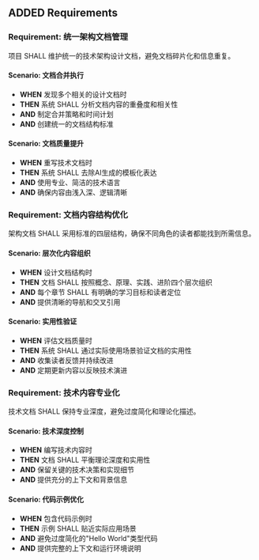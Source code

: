 ## ADDED Requirements
### Requirement: 统一架构文档管理
项目 SHALL 维护统一的技术架构设计文档，避免文档碎片化和信息重复。

#### Scenario: 文档合并执行
- **WHEN** 发现多个相关的设计文档时
- **THEN** 系统 SHALL 分析文档内容的重叠度和相关性
- **AND** 制定合并策略和时间计划
- **AND** 创建统一的文档结构标准

#### Scenario: 文档质量提升
- **WHEN** 重写技术文档时
- **THEN** 系统 SHALL 去除AI生成的模板化表达
- **AND** 使用专业、简洁的技术语言
- **AND** 确保内容由浅入深、逻辑清晰

### Requirement: 文档内容结构优化
架构文档 SHALL 采用标准的四层结构，确保不同角色的读者都能找到所需信息。

#### Scenario: 层次化内容组织
- **WHEN** 设计文档结构时
- **THEN** 文档 SHALL 按照概念、原理、实践、进阶四个层次组织
- **AND** 每个章节 SHALL 有明确的学习目标和读者定位
- **AND** 提供清晰的导航和交叉引用

#### Scenario: 实用性验证
- **WHEN** 评估文档质量时
- **THEN** 系统 SHALL 通过实际使用场景验证文档的实用性
- **AND** 收集读者反馈并持续改进
- **AND** 定期更新内容以反映技术演进

### Requirement: 技术内容专业化
技术文档 SHALL 保持专业深度，避免过度简化和理论化描述。

#### Scenario: 技术深度控制
- **WHEN** 编写技术内容时
- **THEN** 文档 SHALL 平衡理论深度和实用性
- **AND** 保留关键的技术决策和实现细节
- **AND** 提供充分的上下文和背景信息

#### Scenario: 代码示例优化
- **WHEN** 包含代码示例时
- **THEN** 示例 SHALL 贴近实际应用场景
- **AND** 避免过度简化的"Hello World"类型代码
- **AND** 提供完整的上下文和运行环境说明